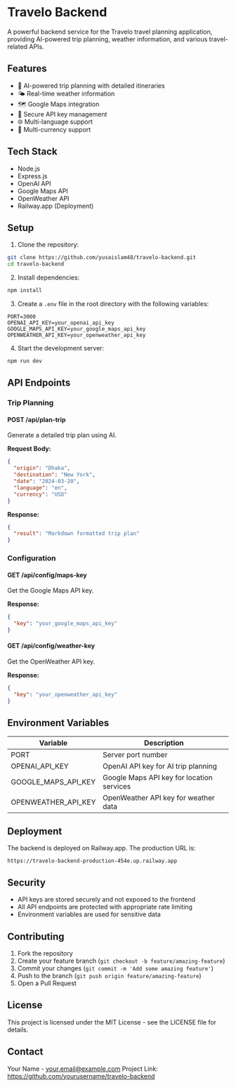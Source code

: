 # Travelo Backend

A powerful backend service for the Travelo travel planning application, providing AI-powered trip planning, weather information, and various travel-related APIs.

## Features

- 🤖 AI-powered trip planning with detailed itineraries
- 🌤️ Real-time weather information
- 🗺️ Google Maps integration
- 🔐 Secure API key management
- 🌐 Multi-language support
- 💱 Multi-currency support

## Tech Stack

- Node.js
- Express.js
- OpenAI API
- Google Maps API
- OpenWeather API
- Railway.app (Deployment)

## Setup

1. Clone the repository:
```bash
git clone https://github.com/yusaislam48/travelo-backend.git
cd travelo-backend
```

2. Install dependencies:
```bash
npm install
```

3. Create a `.env` file in the root directory with the following variables:
```env
PORT=3000
OPENAI_API_KEY=your_openai_api_key
GOOGLE_MAPS_API_KEY=your_google_maps_api_key
OPENWEATHER_API_KEY=your_openweather_api_key
```

4. Start the development server:
```bash
npm run dev
```

## API Endpoints

### Trip Planning

#### POST /api/plan-trip
Generate a detailed trip plan using AI.

**Request Body:**
```json
{
  "origin": "Dhaka",
  "destination": "New York",
  "date": "2024-03-20",
  "language": "en",
  "currency": "USD"
}
```

**Response:**
```json
{
  "result": "Markdown formatted trip plan"
}
```

### Configuration

#### GET /api/config/maps-key
Get the Google Maps API key.

**Response:**
```json
{
  "key": "your_google_maps_api_key"
}
```

#### GET /api/config/weather-key
Get the OpenWeather API key.

**Response:**
```json
{
  "key": "your_openweather_api_key"
}
```

## Environment Variables

| Variable | Description |
|----------|-------------|
| PORT | Server port number |
| OPENAI_API_KEY | OpenAI API key for AI trip planning |
| GOOGLE_MAPS_API_KEY | Google Maps API key for location services |
| OPENWEATHER_API_KEY | OpenWeather API key for weather data |

## Deployment

The backend is deployed on Railway.app. The production URL is:
```
https://travelo-backend-production-454e.up.railway.app
```

## Security

- API keys are stored securely and not exposed to the frontend
- All API endpoints are protected with appropriate rate limiting
- Environment variables are used for sensitive data

## Contributing

1. Fork the repository
2. Create your feature branch (`git checkout -b feature/amazing-feature`)
3. Commit your changes (`git commit -m 'Add some amazing feature'`)
4. Push to the branch (`git push origin feature/amazing-feature`)
5. Open a Pull Request

## License

This project is licensed under the MIT License - see the LICENSE file for details.

## Contact

Your Name - your.email@example.com
Project Link: https://github.com/yourusername/travelo-backend
